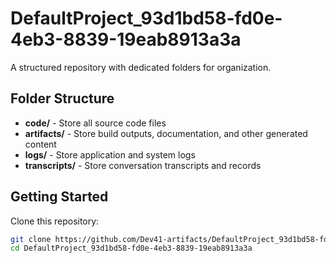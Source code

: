 # DefaultProject_93d1bd58-fd0e-4eb3-8839-19eab8913a3a
A structured repository with dedicated folders for organization.

## Folder Structure

- **code/** - Store all source code files
- **artifacts/** - Store build outputs, documentation, and other generated content
- **logs/** - Store application and system logs
- **transcripts/** - Store conversation transcripts and records

## Getting Started

Clone this repository:
```bash
git clone https://github.com/Dev41-artifacts/DefaultProject_93d1bd58-fd0e-4eb3-8839-19eab8913a3a
cd DefaultProject_93d1bd58-fd0e-4eb3-8839-19eab8913a3a
```
